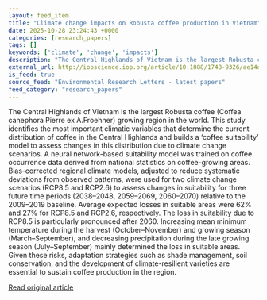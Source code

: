 ```yaml
---
layout: feed_item
title: "Climate change impacts on Robusta coffee production in Vietnam"
date: 2025-10-28 23:24:43 +0000
categories: [research_papers]
tags: []
keywords: ['climate', 'change', 'impacts']
description: "The Central Highlands of Vietnam is the largest Robusta coffee (Coffea canephora Pierre ex A"
external_url: http://iopscience.iop.org/article/10.1088/1748-9326/ae14d1
is_feed: true
source_feed: "Environmental Research Letters - latest papers"
feed_category: "research_papers"
---
```


The Central Highlands of Vietnam is the largest Robusta coffee (Coffea canephora Pierre ex A.Froehner) growing region in the world. This study identifies the most important climatic variables that determine the current distribution of coffee in the Central Highlands and builds a ‘coffee suitability’ model to assess changes in this distribution due to climate change scenarios. A neural network-based suitability model was trained on coffee occurrence data derived from national statistics on coffee-growing areas. Bias-corrected regional climate models, adjusted to reduce systematic deviations from observed patterns, were used for two climate change scenarios (RCP8.5 and RCP2.6) to assess changes in suitability for three future time periods (2038–2048, 2059–2069, 2060–2070) relative to the 2009–2019 baseline. Average expected losses in suitable areas were 62% and 27% for RCP8.5 and RCP2.6, respectively. The loss in suitability due to RCP8.5 is particularly pronounced after 2060. Increasing mean minimum temperature during the harvest (October–November) and growing season (March–September), and decreasing precipitation during the late growing season (July–September) mainly determined the loss in suitable areas. Given these risks, adaptation strategies such as shade management, soil conservation, and the development of climate-resilient varieties are essential to sustain coffee production in the region.

[Read original article](http://iopscience.iop.org/article/10.1088/1748-9326/ae14d1)
